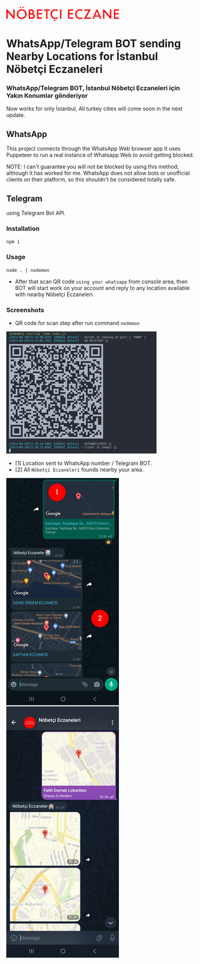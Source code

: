 ![Nöbetçi Eczaneleri](./assets/images/logo.png)
# WhatsApp/Telegram BOT sending Nearby Locations for İstanbul Nöbetçi Eczaneleri
### WhatsApp/Telegram BOT, İstanbul Nöbetçi Eczaneleri için Yakın Konumlar gönderiyor

Now works for only İstanbul, All turkey cities will come soon in the next update.

## WhatsApp

This project connects through the WhatsApp Web browser app
It uses Puppeteer to run a real instance of Whatsapp Web to avoid getting blocked.

NOTE: I can't guarantee you will not be blocked by using this method, although it has worked for me. WhatsApp does not allow bots or unofficial clients on their platform, so this shouldn't be considered totally safe.

## Telegram
using Telegram Bot API.
### Installation
```
npm i
```
### Usage
```
node . | nodemon
```
- After that scan QR code `using your whatsapp` from console area, then BOT will start work on your account and reply to any location available with nearby Nöbetçi Eczaneleri.

### Screenshots

- QR code for scan step after run command `nodemon`

![Nöbetçi Eczaneleri](./assets/images/run.png)

- [1] Location sent to WhatsApp number / Telegram BOT.
- [2] All `Nöbetçi Eczaneleri` founds nearby your area.

![Nöbetçi Eczaneleri](./assets/images/run-2.png)
![Nöbetçi Eczaneleri](./assets/images/run-3.png)


